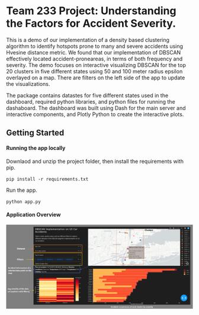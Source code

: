 # Team 233 Project: Understanding the Factors for Accident Severity.
This is a demo of our implementation of a density based clustering algorithm to identify hotspots prone to many and severe accidents using Hvesine distance metric. We found that our implementation of DBSCAN effectively located accident-proneareas, in terms of both frequency and severity. The demo focuses on interactive visualizing DBSCAN for the top 20 clusters in five different states using 50 and 100 meter radius epsilon overlayed on a map. There are filters on the left side of the app to update the visualizations.

The package contains datastes for five different states used in the dashboard, required python libraries, and python files for running the dashaboard. The dashboard was built using Dash for the main server and interactive components, and Plotly Python to create the interactive plots. 

## Getting Started
#### Running the app locally
Downlaod and unzip the project folder, then install the requirements with pip.

```
pip install -r requirements.txt
```

Run the app.
```
python app.py
```

#### Application Overview
![](screenshots/overview.png)
